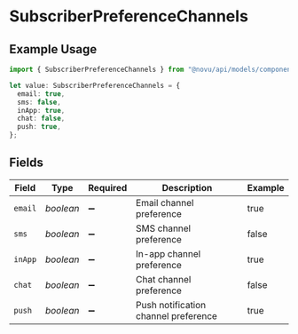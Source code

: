 # SubscriberPreferenceChannels

## Example Usage

```typescript
import { SubscriberPreferenceChannels } from "@novu/api/models/components";

let value: SubscriberPreferenceChannels = {
  email: true,
  sms: false,
  inApp: true,
  chat: false,
  push: true,
};
```

## Fields

| Field                                | Type                                 | Required                             | Description                          | Example                              |
| ------------------------------------ | ------------------------------------ | ------------------------------------ | ------------------------------------ | ------------------------------------ |
| `email`                              | *boolean*                            | :heavy_minus_sign:                   | Email channel preference             | true                                 |
| `sms`                                | *boolean*                            | :heavy_minus_sign:                   | SMS channel preference               | false                                |
| `inApp`                              | *boolean*                            | :heavy_minus_sign:                   | In-app channel preference            | true                                 |
| `chat`                               | *boolean*                            | :heavy_minus_sign:                   | Chat channel preference              | false                                |
| `push`                               | *boolean*                            | :heavy_minus_sign:                   | Push notification channel preference | true                                 |